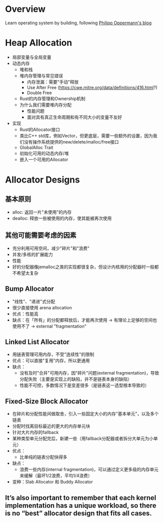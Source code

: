 # Overview
Learn operating system by building, following [Philipp Oppermann's blog](https://os.phil-opp.com/)

# Heap Allocation
- 局部变量与全局变量
- 动态内存
  - 堆和栈
  - 堆内存管理与常见错误
    - 内存泄漏：需要"手动"释放
    - Use After Free (https://cwe.mitre.org/data/definitions/416.html?)
    - Double Free
  - Rust的内存管理和Ownership机制
  - 为什么我们需要堆内存分配
    - 性能问题
    - 面对具有真正生命周期和有不同大小的变量不友好
- 实现
  - Rust的Allocator接口
  - 类比C++ std库，例如Vector，但更底层，需要一些额外的设置，因为我们没有操作系统提供的new/delete/malloc/free接口
  - GlobalAlloc Trait
  - 初始化可用的动态内存/堆
  - 嵌入一个可用的Allocator

# Allocator Designs
## 基本原则
- alloc: 返回一片"未使用"的内存
- dealloc: 释放一些被使用的内存，使其能被再次使用
## 其他可能需要考虑的因素
- 充分利用可用空间，减少"碎片"和"浪费"
- 并发/多核的扩展能力
- 性能
- 好的分配器像jemalloc之类的实现都很复杂，但设计内核用的分配器时一般都不希望太复杂

## Bump Allocator
- "线性"、"递进"式分配
- 很少直接使用 arena allocation
- 优点：性能高
- 缺点：在「所有」的分配都释放后，才能再次使用 -> 有理论上足够的空间也使用不了 -> external "fragmentation"

## Linked List Allocator
- 用链表管理可用内存，不受"连续性"的限制
- 优点：可以直接"复用"内存，所以更通用
- 缺点：
  - 没有及时"合并"可用内存，因"碎片"问题(external fragmentation)，导致分配失败（主要是实现上的缺陷，并不是链表本身的缺陷）
  - 性能不可控，多数情况下是变差很多（是链表这一选型根本导致的）

## Fixed-Size Block Allocator
- 在碎片和分配性能间做取舍，引入一些固定大小的内存"基本单元"，以及多个链表
- 分配时找离目标最近的更大的内存单元块
- 针对大片内存的fallback
- 某种类型单元分配完后，新建一些（用fallback分配器或者拆分大单元为小单元）
- 优点：
  - 比单纯的链表分配快得多
- 缺点：
  - 浪费一些内存(internal fragmentation)，可以通过定义更多级的内存单元来缓解（最坏1/2浪费，平均1/4浪费）
- 变种：Slab Allocator 和 Buddy Allocator

## It’s also important to remember that each kernel implementation has a unique workload, so there is no “best” allocator design that fits all cases.

